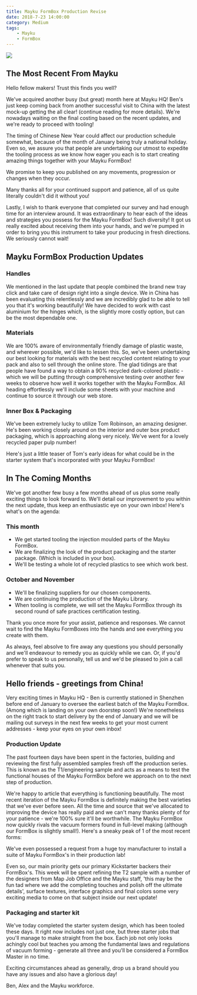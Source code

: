 ```yaml
---
title: Mayku FormBox Production Revise 
date: 2018-7-23 14:00:00
category: Medium
tags:
	- Mayku
	- FormBox
---
```


![](/images/7.jpg)

## The Most Recent From Mayku

Hello fellow makers! Trust this finds you well?

We've acquired another busy (but great) month here at Mayku HQ! Ben's just keep coming back from another successful visit to China with the latest mock-up getting the all clear! (continue reading for more details). We're nowadays waiting on the final costing based on the recent updates, and we're ready to proceed with tooling!

<!-- more -->

The timing of Chinese New Year could affect our production schedule somewhat, because of the month of January being truly a national holiday. Even so, we assure you that people are undertaking our utmost to expedite the tooling process as we know how eager you each is to start creating amazing things together with your Mayku FormBox!

We promise to keep you published on any movements, progression or changes when they occur.

Many thanks all for your continued support and patience, all of us quite literally couldn't did it without you!

Lastly, I wish to thank everyone that completed our survey and had enough time for an interview around. It was extraordinary to hear each of the ideas and strategies you possess for the Mayku FormBox! Such diversity! It got us really excited about receiving them into your hands, and we're pumped in order to bring you this instrument to take your producing in fresh directions. We seriously cannot wait!

## Mayku FormBox Production Updates

### Handles

We mentioned in the last update that people combined the brand new tray click and take care of design right into a single device. We in China has been evaluating this relentlessly and we are incredibly glad to be able to tell you that it's working beautifully! We have decided to work with cast aluminium for the hinges which, is the slightly more costly option, but can be the most dependable one.

### Materials

We are 100% aware of environmentally friendly damage of plastic waste, and wherever possible, we'd like to lessen this. So, we've been undertaking our best looking for materials with the best recycled content relating to your pack and also to sell through the online store. The glad tidings are that people have found a way to obtain a 90% recycled dark-colored plastic - which we will be putting through comprehensive testing over another few weeks to observe how well it works together with the Mayku FormBox. All heading effortlessly we'll include some sheets with your machine and continue to source it through our web store.

### Inner Box & Packaging

We've been extremely lucky to utilize Tom Robinson, an amazing designer. He's been working closely around on the interior and outer box product packaging, which is approaching along very nicely. We've went for a lovely recycled paper pulp number!

Here's just a little teaser of Tom's early ideas for what could be in the starter system that's incorporated with your Mayku FormBox!

## In The Coming Months

We've got another few busy a few months ahead of us plus some really exciting things to look forward to. We'll detail our improvement to you within the next update, thus keep an enthusiastic eye on your own inbox! Here's what's on the agenda:

### This month

- We get started tooling the injection moulded parts of the Mayku FormBox.
- We are finalizing the look of the product packaging and the starter package. (Which is included in your box).
- We'll be testing a whole lot of recycled plastics to see which work best.

### October and November

- We'll be finalizing suppliers for our chosen components.
- We are continuing the production of the Mayku Library.
- When tooling is complete, we will set the Mayku FormBox through its second round of safe practices certification testing.

Thank you once more for your assist, patience and responses. We cannot wait to find the Mayku FormBoxes into the hands and see everything you create with them.

As always, feel absolve to fire away any questions you should personally and we'll endeavour to remedy you as quickly while we can. Or, if you'd prefer to speak to us personally, tell us and we'd be pleased to join a call whenever that suits you.

## Hello friends - greetings from China!

Very exciting times in Mayku HQ - Ben is currently stationed in Shenzhen before end of January to oversee the earliest batch of the Mayku FormBox. (Among which is landing on your own doorstep soon!) We're nonetheless on the right track to start delivery by the end of January and we will be mailing out surveys in the next few weeks to get your most current addresses - keep your eyes on your own inbox!

### Production Update

The past fourteen days have been spent in the factories, building and reviewing the first fully assembled samples fresh off the production series. This is known as the T1/engineering sample and acts as a means to test the functional houses of the Mayku FormBox before we approach on to the next step of production.

We're happy to article that everything is functioning beautifully. The most recent iteration of the Mayku FormBox is definitely making the best varieties that we've ever before seen. All the time and source that we've allocated to improving the device has really paid and we can't many thanks plenty of for your patience - we're 100% sure it'll be worthwhile. The Mayku FormBox now quickly rivals the vacuum formers found in full-level making (although our FormBox is slightly small!). Here's a sneaky peak of 1 of the most recent forms:

We've even possessed a request from a huge toy manufacturer to install a suite of Mayku FormBox's in their production lab!

Even so, our main priority gets our primary Kickstarter backers their FormBox's. This week will be spent refining the T2 sample with a number of the designers from Map Job Office and the Mayku staff, 'this may be the fun tad where we add the completing touches and polish off the ultimate details', surface textures, interface graphics and final colors some very exciting media to come on that subject inside our next update!

### Packaging and starter kit

We've today completed the starter system design, which has been tooled these days. It right now includes not just one, but three starter jobs that you'll manage to make straight from the box. Each job not only looks achingly cool but teaches you among the fundamental laws and regulations of vacuum forming - generate all three and you'll be considered a FormBox Master in no time.

Exciting circumstances ahead as generally, drop us a brand should you have any issues and also have a glorious day!

Ben, Alex and the Mayku workforce.